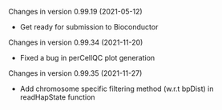 Changes in version 0.99.19 (2021-05-12)
+ Get ready for submission to Bioconductor

Changes in version 0.99.34 (2021-11-20)
+ Fixed a bug in perCellQC plot generation

Changes in version 0.99.35 (2021-11-27)
+ Add chromosome specific filtering method (w.r.t bpDist) in readHapState function

